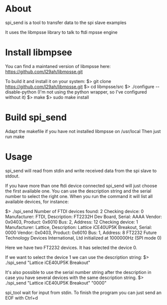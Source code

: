 # About

spi_send is a tool to transfer data to the spi slave examples

It uses the libmpsse library to talk to ftdi mpsse engine

# Install libmpsee

You can find a maintaned version of libmpsse here: https://github.com/l29ah/libmpsse.git

To build it and install it on your system:
$> git clone https://github.com/l29ah/libmpsse.git
$> cd libmpsse/src
$> ./configure --disable-python (I'm not using the python wrapper, so I've configured without it)
$> make
$> sudo make install


# Build spi_send

Adapt the makefile if you have not installed libmpsse on /usr/local
Then just run make

# Usage

spi_send will read from stdin and write received data from the spi slave to stdout.

If you have more than one ftdi device connected spi_send will just choose the first available one.
You can use the description string and the serial number to select the right one.
When you run the command it will list all available devices, for instance:

$> ./spi_send
Number of FTDI devices found: 2
Checking device: 0
Manufacturer: FTDI, Description: FT2232H Dev Board, Serial: AAAA
Vendor: 0x0403, Product: 0x6010
Bus: 2, Address: 12
Checking device: 1
Manufacturer: Lattice, Description: Lattice iCE40UP5K Breakout, Serial: 0000
Vendor: 0x0403, Product: 0x6010
Bus: 1, Address: 8
FT2232 Future Technology Devices International, Ltd initialized at 1000000Hz (SPI mode 0)

Here we have two FT2232 devices. It has selected the device 0.

If we want to select the device 1 we can use the description string:
$> ./spi_send "Lattice iCE40UP5K Breakout"

It's also possible to use the serial number string after the description in case you have several devices with the same description string.
$> ./spi_send "Lattice iCE40UP5K Breakout" "0000"

spi_tool wait for input from stdin. To finish the program you can just send an EOF with Ctrl+d
